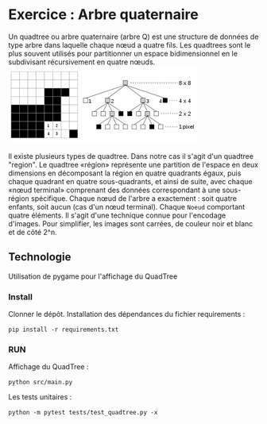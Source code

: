 # Exercice : Arbre quaternaire
Un quadtree ou arbre quaternaire (arbre Q) est une structure de données de type arbre dans laquelle chaque nœud a quatre fils. Les quadtrees sont le plus souvent utilisés pour partitionner un espace bidimensionnel en le subdivisant récursivement en quatre nœuds. 
![img.png](files/quadtree.png)

Il existe plusieurs types de quadtree. Dans notre cas il s'agit d'un quadtree "region".
Le quadtree «région» représente une partition de l'espace en deux dimensions en décomposant la région en quatre quadrants égaux, puis chaque quadrant en quatre sous-quadrants, et ainsi de suite, avec chaque «nœud terminal» comprenant des données correspondant à une sous-région spécifique. Chaque nœud de l'arbre a exactement : soit quatre enfants, soit aucun (cas d'un nœud terminal).
Chaque `Noeud` comportant quatre éléments. Il s'agit d'une technique connue pour l'encodage d'images.  Pour simplifier, les images sont carrées, de couleur noir et blanc 
et de côté 2^n.

## Technologie 
Utilisation de pygame pour l'affichage du QuadTree

### Install
Clonner le dépôt.
Installation des dépendances du fichier requirements :
```shell
pip install -r requirements.txt
```
### RUN
Affichage du QuadTree :
```shell
python src/main.py
```

Les tests unitaires :
```shell
python -m pytest tests/test_quadtree.py -x
```
